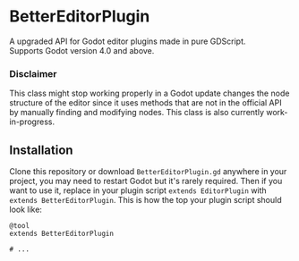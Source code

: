 # BetterEditorPlugin
A upgraded API for Godot editor plugins made in pure GDScript.  
Supports Godot version 4.0 and above.
### Disclaimer
This class might stop working properly in a Godot update changes the node structure of the editor since it uses methods that are not in the official API by manually finding and modifying nodes. This class is also currently work-in-progress.

## Installation
Clone this repository or download `BetterEditorPlugin.gd` anywhere in your project, you may need to restart Godot but it's rarely required. 
Then if you want to use it, replace in your plugin script `extends EditorPlugin` with `extends BetterEditorPlugin`. This is how the top your plugin script should look like:  
```gdscript
@tool
extends BetterEditorPlugin

# ...
```
